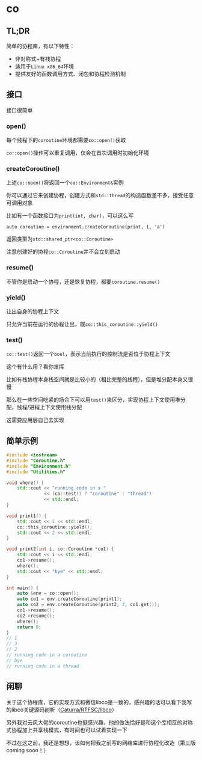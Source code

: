 # co

## TL;DR

简单的协程库，有以下特性：

* 非对称式+有栈协程
* 适用于`Linux x86_64`环境
* 提供友好的函数调用方式、闭包和协程检测机制

## 接口

接口很简单

### open()

每个线程下的`coroutine`环境都需要`co::open()`获取

`co::open()`操作可以重复调用，仅会在首次调用时初始化环境

### createCoroutine()

上述`co::open()`将返回一个`co::Environment&`实例

你可以通过它来创建协程，创建方式和`std::thread`的构造函数差不多，接受任意可调用对象

比如有一个函数接口为`print(int, char)`，可以这么写

`auto coroutine = environment.createCoroutine(print, 1, 'a')`

返回类型为`std::shared_ptr<co::Coroutine>`

注意创建好的协程`co::Coroutine`并不会立刻启动

### resume()

不管你是启动一个协程，还是恢复协程，都要`coroutine.resume()`

### yield()

让出自身的协程上下文

只允许当前在运行的协程让出，既`co::this_coroutine::yield()`

### test()

`co::test()`返回一个`bool`，表示当前执行的控制流是否位于协程上下文

这个有什么用？看你发挥

比如有栈协程本身栈空间就是比较小的（相比完整的线程），但是堆分配本身又很慢

那么在一些空间吃紧的场合下可以用`test()`来区分，实现协程上下文使用堆分配，线程/进程上下文使用栈分配

这需要应用层自己去实现

## 简单示例

```C++
#include <iostream>
#include "Coroutine.h"
#include "Environment.h"
#include "Utilities.h"

void where() {
    std::cout << "running code in a "
              << (co::test() ? "coroutine" : "thread")
              << std::endl;
}

void print1() {
    std::cout << 1 << std::endl;
    co::this_coroutine::yield();
    std::cout << 2 << std::endl;
}

void print2(int i, co::Coroutine *co1) {
    std::cout << i << std::endl;
    co1->resume();
    where();
    std::cout << "bye" << std::endl;
}

int main() {
    auto &env = co::open();
    auto co1 = env.createCoroutine(print1);
    auto co2 = env.createCoroutine(print2, 3, co1.get());
    co1->resume();
    co2->resume();
    where();
    return 0;
}
// 1
// 3
// 2
// running code in a coroutine
// bye
// running code in a thread
```

## 闲聊

关于这个协程库，它的实现方式和微信libco是一致的，感兴趣的话可以看下我写的libco关键源码剖析（[Caturra/RTFSC/libco](https://github.com/Caturra000/RTFSC/tree/master/libco)）

另外我对云风大佬的coroutine也挺感兴趣，他的做法恰好是和这个库相反的对称式协程加上共享栈模式，有时间也可以试着实现一下

不过在这之前，我还是想想，该如何把我之前写的网络库进行协程化改造（第三版coming soon！）
